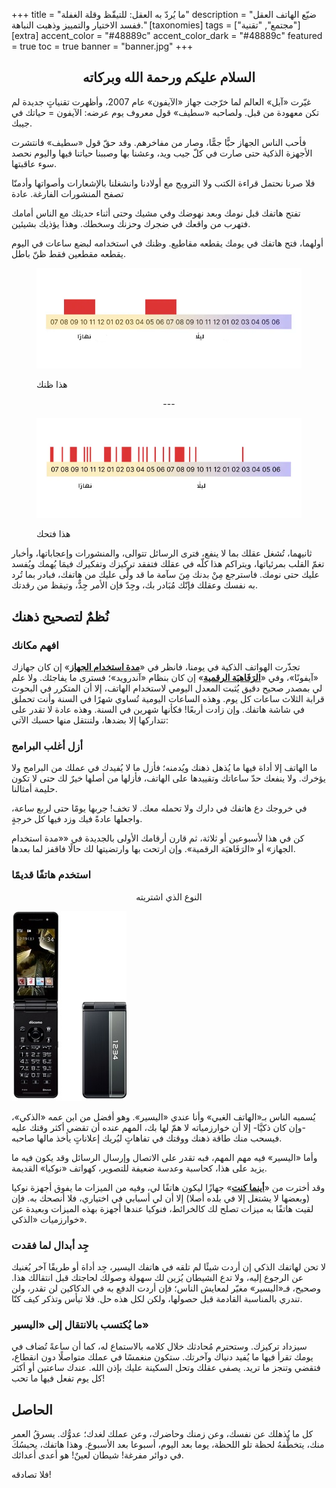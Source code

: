+++
title = "ما يُردّ به العقل: للتيقّظ وقلة الغفلة"
description = "ضيّع الهاتف العقل ففسد الاختيار والتمييز وذهبت النباهة."
[taxonomies]
tags = ["مجتمع", "تقنية"]
[extra]
accent_color = "#48889c"
accent_color_dark = "#48889c"
featured = true
toc = true
banner = "banner.jpg"
+++

<h2 style="text-align:center">السلام عليكم ورحمة الله وبركاته</h2>

غيّرت «آبل» العالم لما خرّجت جهاز «الآيفون» عام 2007، وأظهرت تقنياتٍ جديدة لم تكن معهودة من قبل. ولصاحبه «سطيف» قول معروف يوم عرضه: الآيفون = حياتك في جيبك.

فأحب الناس الجهاز حبًّا جمًّا، وصار من مفاخرهم. وقد حقّ قول «سطيف» فانتشرت الأجهزة الذكية حتى صارت في كلّ جيب ويد، وعشنا بها وصببنا حياتنا فيها واليوم نحصد سوء عاقبتها.

فلا صرنا نحتمل قراءة الكتب ولا الترويح مع أولادنا وانشغلنا بالإشعارات وأصواتها وأدمنّا تصفح المنشورات الفارغة.
عادة

تفتح هاتفك قبل نومك وبعد نهوضك وفي مشيك وحتى أثناء حديثك مع الناس أمامك فتهرب من واقعك في ضجرك وحزنك وسخطك. وهذا يؤذيك بشيئين.

أولهما، فتح هاتفك في يومك يقطعه مقاطيع. وظنك في استخدامه لبضع ساعات في اليوم يقطعه مقطعين فقط ظنّ باطل.

<figure>

![ظنك](ur-think.png)
<figcaption> هذا ظنك</figcaption>
</figure>

<p style="text-align: center;">---</p>

<figure>

![فتحك](really.png)
<figcaption>هذا فتحك</figcaption>
</figure>

ثانيهما، تُشغل عقلك بما لا ينفع، فترى الرسائل تتوالى، والمنشورات وإعجاباتها، وأخبار تغمّ القلب بمرئياتها، ويتراكم هذا كلّه في عقلك فتفقد تركيزك وتفكيرك فيمَا يُهمك ويُفسد عليك حتى نومك.
فاسترجع مِنْ بدنك مِنَ سآمة ما قد ولَّى عليك من هاتفك، فبادر بما تُرد به نفسك وعقلك فإنّك مُبَادر بك، وجِدّ فإن الأمر جِدٌّ، وتيقظ من رقدتك.

## نُظمٌ لتصحيح ذهنك

### افهم مكانك

تجذّرت الهواتف الذكية في يومنا، فانظر في «[**مدة استخدام الجهاز**](https://support.apple.com/ar-sa/108806)» إن كان جهازك «آيفونًا»، وفي «[**الرَفَاهيَة الرقمية**](https://support.google.com/android/answer/9346420?hl=ar)» إن كان بنظام «آندرويد»؛ فسترى ما يفاجئك.
ولا علم لي بمصدر صحيح دقيق يُثبت المعدل اليومي لاستخدام الهاتف، إلا أن المتكرر في البحوث قرابة الثلاث ساعات كل يوم.
وهذه الساعات اليومية تُساوي شهرًا في السنة وأنت تحملق في شاشة هاتفك. وإن زادت أربعًا! فكأنها شهرين في السنة. وهذه عادة لا تقدر على تتداركها إلا بضدها، ولتنتقل منها حسبك الآتي:

### أزل أغلب البرامج

ما الهاتف إلا أداة فيها ما يُذهل  ذهنك ويُدمنه؛ فأزل ما لا يُفيدك في عملك من البرامج ولا يؤخرك. ولا ينفعك  حدّ ساعاتك وتقييدها على الهاتف، فأزلها من أصلها خيرٌ لك حتى لا تكون  حليمة أمثالنا.

في خروجك دع هاتفك في دارك ولا تحمله معك. لا تخف! جربها يومًا حتى لربع ساعة، واجعلها عادةً فيك وزد فيها كل خرجةٍ.

كن في هذا لأسبوعين أو ثلاثة، ثم قارن أرقامك الأولى بالجديدة في ««مدة استخدام الجهاز» أو «الرَفَاهيَة الرقمية».
وإن ارتحت بها وارتضيتها لك حالًا فاقفز لما بعدها.

### استخدم هاتفًا قديمًا

<aside>

<p style="text-align: center;">النوع الذي اشتريته</p>

![صورة لنوع هاتفي](p01gd.jpg)
</aside> 

يُسميه الناس بـ«الهاتف الغبي» وأنا عندي «اليسير». وهو أفضل من ابن عمه «الذكي»، -وإن كان ذكيَّا- إلا أن  خوارزمياته لا همّ لها بك، المهم عنده أن تقضي أكثر وقتك عليه فيسحب منك  طاقة ذهنك ووقتك في تفاهاتٍ ليُريك إعلاناتٍ يأخذ مالها صاحبه.

وأما «اليسير» فيه مهم المهم، فبه  تقدر على الاتصال وإرسال الرسائل وقد يكون فيه ما يزيد على هذا، كحاسبة  وعدسة ضعيفة للتصوير، كهواتف «نوكيا» القديمة.

وقد أخترت من «**[أينما كنت](https://www.docomo.ne.jp/)**» جهازًا ليكون هاتفًا لي، وفيه من الميزات ما يفوق أجهزة نوكيا (<span class="spoiler">وبعضها لا  يشتغل إلا في بلده أصلا</span>) إلا أن لي أسبابي في اختياري، فلا أنصحك به. فإن  لقيت هاتفًا به ميزات تصلح لك كالخرائط، فنوكيا عندها أجهزة بهذه الميزات  وبعيدة عن خوارزميات «الذكي».

### جِد أبدال لما فقدت

لا تحن لهاتفك الذكي إن أردت شيئًا  لم تلقه في هاتفك اليسير، جِد أداة أو طريقًا آخر يُغنيك عن الرجوع إليه،  ولا تدع الشيطان يُزين لك سهولة وصولك لحاجتك قبل انتقالك هذا. وصحيح،  فـ«اليسير» مغيّر لمعايش الناس؛ فإن أردت الدفع به في الدكاكين لن تقدر،  ولن تندري بالمناسبة القادمة قبل حصولها، ولكن لكل هذه حل. فلا تيأس وتذكر  كيف كنّا.

### ما يُكتسب بالانتقال إلى «اليسير»

سيزداد تركيزك. وستحترم مُحادثك خلال كلامه بالاستماع له، كما أن ساعةً تُضاف في يومك تقرأ فيها ما يُفيد دنياك وآخرتك.
ستكون منغمسًا في عملك متواصلًا دون انقطاع، فتقضي وتنجز ما تريد.
يصفى عقلك وتحل السكينة عليك بإذن الله.
عندك ساعتين أو أكثر كل يوم تفعل فيها ما تحب!


## الحاصل

كل ما يُذهلك عن نفسك، وعن زمنك وحاضرك، وعن عملك لغدك؛ عدوُّك. 
يسرقُ العمر منك، يتخطَّفهُ لحظة  تلو اللحظة، يوما بعد اليوم، أسبوعا بعد الأسبوع. وهذا هاتفك، يحبسُكَ في  دوائر مفرغة! شيطان لعينٌ! هو أعدى أعدائك. 

فلا تصادقه!